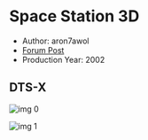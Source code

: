 # Space Station 3D

* Author: aron7awol
* [Forum Post](https://www.avsforum.com/threads/bass-eq-for-filtered-movies.2995212/post-58384646)
* Production Year: 2002

## DTS-X

![img 0](https://i.imgur.com/q5CMAjX.jpg)

![img 1](https://i.imgur.com/YuWWzaG.png)

